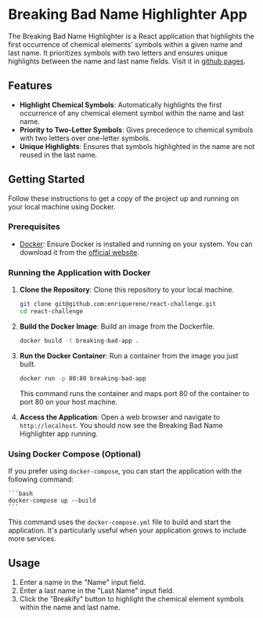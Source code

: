 # Breaking Bad Name Highlighter App

The Breaking Bad Name Highlighter is a React application that highlights the first occurrence of chemical elements' symbols within a given name and last name. It prioritizes symbols with two letters and ensures unique highlights between the name and last name fields.
Visit it in [github pages](https://enriquerene.github.io/react-challenge/).

## Features

- **Highlight Chemical Symbols**: Automatically highlights the first occurrence of any chemical element symbol within the name and last name.
- **Priority to Two-Letter Symbols**: Gives precedence to chemical symbols with two letters over one-letter symbols.
- **Unique Highlights**: Ensures that symbols highlighted in the name are not reused in the last name.

## Getting Started

Follow these instructions to get a copy of the project up and running on your local machine using Docker.

### Prerequisites

- [Docker](https://www.docker.com/): Ensure Docker is installed and running on your system. You can download it from the [official website](https://www.docker.com/get-started).

### Running the Application with Docker

1. **Clone the Repository**: Clone this repository to your local machine.

    ```bash
    git clone git@github.com:enriquerene/react-challenge.git
    cd react-challenge
    ```

2. **Build the Docker Image**: Build an image from the Dockerfile.

    ```bash
    docker build -t breaking-bad-app .
    ```

3. **Run the Docker Container**: Run a container from the image you just built.

    ```bash
    docker run -p 80:80 breaking-bad-app
    ```

    This command runs the container and maps port 80 of the container to port 80 on your host machine.

4. **Access the Application**: Open a web browser and navigate to `http://localhost`. You should now see the Breaking Bad Name Highlighter app running.

### Using Docker Compose (Optional)

If you prefer using `docker-compose`, you can start the application with the following command:

    ```bash
    docker-compose up --build
    ```

This command uses the `docker-compose.yml` file to build and start the application. It's particularly useful when your application grows to include more services.

## Usage

1. Enter a name in the "Name" input field.
2. Enter a last name in the "Last Name" input field.
3. Click the "Breakify" button to highlight the chemical element symbols within the name and last name.


